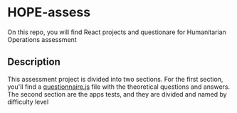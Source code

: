 # HOPE-assess
On this repo, you will find React projects and questionare for Humanitarian Operations assessment

## Description

This assessment project is divided into two sections. For the first section, you'll find a [questionnaire.js](https://github.com/Educat83/HOPE-assess/blob/main/questionnaire/questionare.js) file with the theoretical questions and answers. The second section are the apps tests, and they are divided and named by difficulty level

